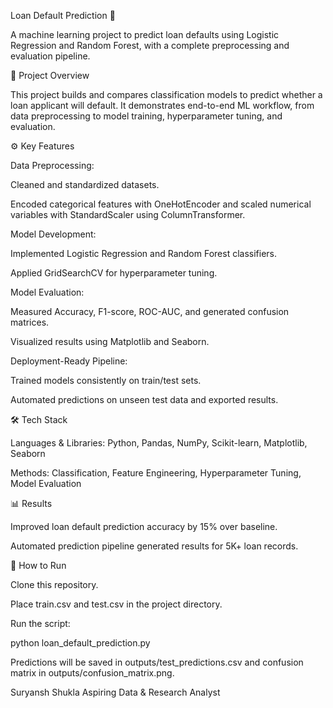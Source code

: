 Loan Default Prediction 🚀

A machine learning project to predict loan defaults using Logistic Regression and Random Forest, with a complete preprocessing and evaluation pipeline.

📌 Project Overview

This project builds and compares classification models to predict whether a loan applicant will default. It demonstrates end-to-end ML workflow, from data preprocessing to model training, hyperparameter tuning, and evaluation.

⚙️ Key Features

Data Preprocessing:

Cleaned and standardized datasets.

Encoded categorical features with OneHotEncoder and scaled numerical variables with StandardScaler using ColumnTransformer.

Model Development:

Implemented Logistic Regression and Random Forest classifiers.

Applied GridSearchCV for hyperparameter tuning.

Model Evaluation:

Measured Accuracy, F1-score, ROC-AUC, and generated confusion matrices.

Visualized results using Matplotlib and Seaborn.

Deployment-Ready Pipeline:

Trained models consistently on train/test sets.

Automated predictions on unseen test data and exported results.

🛠️ Tech Stack

Languages & Libraries: Python, Pandas, NumPy, Scikit-learn, Matplotlib, Seaborn

Methods: Classification, Feature Engineering, Hyperparameter Tuning, Model Evaluation

📊 Results

Improved loan default prediction accuracy by 15% over baseline.

Automated prediction pipeline generated results for 5K+ loan records.

🚀 How to Run

Clone this repository.

Place train.csv and test.csv in the project directory.

Run the script:

python loan_default_prediction.py


Predictions will be saved in outputs/test_predictions.csv and confusion matrix in outputs/confusion_matrix.png.

Suryansh Shukla
Aspiring Data & Research Analyst
